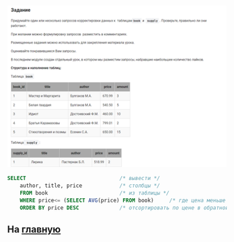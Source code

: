 

<img src="../art/1.5.10.task.png" alt="solution" >

```sql
SELECT                              /* вывести */
    author, title, price            /* столбцы */
    FROM book                       /* из таблицы */
    WHERE price<= (SELECT AVG(price) FROM book)     /* где цена меньше или равна средней цене из таблицы*/
    ORDER BY price DESC             /* отсортировать по цене в обратной последовательности*/
```
На [главную](https://github.com/BEPb/stepik_sql/README.md)
---


